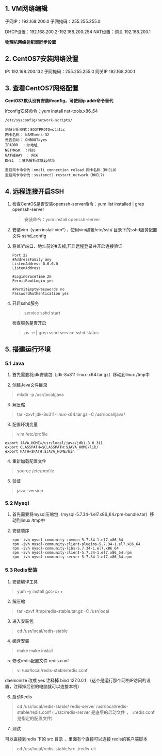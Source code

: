 ## 1. VM网络编辑

子网IP：192.168.200.0
子网掩码：255.255.255.0

DHCP设置：192.168.200.2-192.168.200.254
NAT设置：网关 192.168.200.1

**物理机网络适配器同步设置**

## 2. CentOS7安装网络设置

IP: 192.168.200.132
子网掩码：255.255.255.0
网关IP 192.168.200.1

## 3. 查看CentOS7网络配置

**CentOS7默认没有安装ifconfig，可使用ip addr命令替代**

ifconfig安装命令：yum install net-tools.x86_64

```
/etc/sysconfig/network-scripts/

地址分配模式：BOOTPROTO=static
网卡名称： NAME=ens-32
是否启动： ONBOOT=yes
IPADDR  ：ip地址
NETMASK  ：掩码
GATWEWAY  : 网关
DNS1  ：域名解析改成ip地址

重启网卡命令为：nmcli connection reload 网卡名称（RHEL8）
重启网卡命令为：systemctl restart network（RHEL7）
```

## 4. 远程连接开启SSH

1. 检查CentOS是否安装openssh-server命令：yum list installed | grep openssh-server
   > 安装命令：yum install openssh-server

2. 安装vim（yum install vim*），使用vim编辑/etc/ssh/ 目录下的sshd服务配置文件 sshd_config

3. 将监听端口、地址前的#去掉,开启远程登录并开启连接验证
   ```shell
   Port 22
   #AddressFamily any
   ListenAddress 0.0.0.0
   ListenAddress
   
   #LoginGraceTime 2m
   PermitRootLogin yes

   #PermitEmptyPasswords no
   PasswordAuthentication yes
   ```

4. 开启sshd服务
   > service sshd start
   
   检查服务是否开启
   > ps -e | grep sshd
   > service sshd status

## 5. 搭建运行环境
### 5.1 Java

 1. 首先需要将jdk安装包（jdk-8u311-linux-x64.tar.gz）移动到linux /tmp中

 2. 创建Java文件目录
 > mkdir -p /usr/local/java

 3. 解压缩
 > tar -zxvf jdk-8u311-linux-x64.tar.gz -C /usr/local/java/

 3. 配置环境变量
 > vim /etc/profile

 ```shell
 export JAVA_HOME=/usr/local/java/jdk1.8.0_311
 export CLASSPATH=$CLASSPATH:$JAVA_HOME/lib/
 export PATH=$PATH:$JAVA_HOME/bin
 ```

 4. 重新加载配置文件
 > source /etc/profile

 5. 验证
 > java -version

 ### 5.2 Mysql

1. 首先需要将mysql压缩包（mysql-5.7.34-1.el7.x86_64.rpm-bundle.tar）移动到linux /tmp中
   
2. 安装顺序

    ```shell
    rpm -ivh mysql-community-common-5.7.34-1.el7.x86_64  
    rpm -ivh mysql-community-client-plugins-5.7.34-1.el7.x86_64
    rpm -ivh mysql-community-libs-5.7.34-1.el7.x86_64   
    rpm -ivh mysql-community-client-5.7.34-1.el7.x86_64.rpm  
    rpm -ivh mysql-community-server-5.7.34-1.el7.x86_64.rpm  
    ```

### 5.3 Redis安装

1. 安装编译工具
> yum -y install gcc-c++ 

2. 解压缩
> tar -zxvf /tmp/redis-stable.tar.gz -C /usr/local

3. 进入安装包
> cd /usr/local/redis-stable

4. 编译安装
> make
> make install

5. 修改redis配置文件 redis.conf
> vi /usr/local/redis-stable/redis.conf 

daemonize 改成 yes
注释掉 bind 127.0.0.1 （这个是运行那个网络IP访问的设置，注释掉后别的电脑就可以连接本机）

6. 启动Redis
> cd /usr/local/redis-stable/
> redis-server /usr/local/redis-stable/redis.conf ( ./src/redis-server 是底层的启动文件 ， ./redis.conf  是指定的配置文件)

7. 测试

  可以直接到redis 下的 src 目录 ，里面有个直接可以连接 redis的客户端脚本
  > cd /usr/local/redis-stable/src
  > ./redis-cli